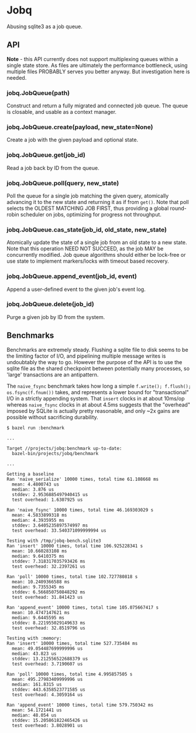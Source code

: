 # Jobq

Abusing sqlite3 as a job queue.

## API

**Note** - this API currently does not support multiplexing queues within a single state store.
As files are ultimately the performance bottleneck, using multiple files PROBABLY serves you better anyway.
But investigation here is needed.

### jobq.JobQueue(path)
Construct and return a fully migrated and connected job queue.
The queue is closable, and usable as a context manager.

### jobq.JobQueue.create(payload, new_state=None)
Create a job with the given payload and optional state.

### jobq.JobQueue.get(job_id)
Read a job back by ID from the queue.

### jobq.JobQueue.poll(query, new_state)
Poll the queue for a single job matching the given query, atomically advancing it to the new state and returning it as if from `get()`.
Note that poll selects the OLDEST MATCHING JOB FIRST, thus providing a global round-robin scheduler on jobs, optimizing for progress not throughput.

### jobq.JobQueue.cas_state(job_id, old_state, new_state)
Atomically update the state of a single job from an old state to a new state.
Note that this operation NEED NOT SUCCEED, as the job MAY be concurrently modified.
Job queue algorithms should either be lock-free or use state to implement markers/locks with timeout based recovery.

### jobq.JobQueue.append_event(job_id, event)
Append a user-defined event to the given job's event log.

### jobq.JobQueue.delete(job_id)
Purge a given job by ID from the system.

## Benchmarks

Benchmarks are extremely steady.
Flushing a sqlite file to disk seems to be the limiting factor of I/O, and pipelining multiple message writes is undoubtably the way to go.
However the purpose of the API is to use the sqlite file as the shared checkpoint between potentially many processes, so 'large' transactions are an antipattern.

The `naive_fsync` benchmark takes how long a simple `f.write(); f.flush(); os.fsync(f.fnum())` takes, and represents a lower bound for "transactional" I/O in a strictly appending system. That `insert` clocks in at about 10ms/op whereas `naive_fsync` clocks in at about 4.5ms suggests that the "overhead" imposed by SQLite is actually pretty reasonable, and only ~2x gains are possible without sacrificing durability.

``` shell
$ bazel run :benchmark

...

Target //projects/jobq:benchmark up-to-date:
  bazel-bin/projects/jobq/benchmark

...

Getting a baseline
Ran 'naive_serialize' 10000 times, total time 61.108668 ms
  mean: 4.4800743 us
  median: 3.876 us
  stddev: 2.9536885497940415 us
  test overhead: 1.6307925 us

Ran 'naive_fsync' 10000 times, total time 46.169303029 s
  mean: 4.5833899318 ms
  median: 4.3935955 ms
  stddev: 3.6405235897574997 ms
  test overhead: 33.540371099999994 us

Testing with /tmp/jobq-bench.sqlite3
Ran 'insert' 10000 times, total time 106.925228341 s
  mean: 10.660283108 ms
  median: 9.6410375 ms
  stddev: 7.318317035793426 ms
  test overhead: 32.2397261 us

Ran 'poll' 10000 times, total time 102.727780818 s
  mean: 10.2409366588 ms
  median: 9.7355345 ms
  stddev: 6.566850750848292 ms
  test overhead: 31.841423 us

Ran 'append_event' 10000 times, total time 105.075667417 s
  mean: 10.4747147621 ms
  median: 9.6445595 ms
  stddev: 8.221955029149633 ms
  test overhead: 32.8519796 us

Testing with :memory:
Ran 'insert' 10000 times, total time 527.735484 ms
  mean: 49.054487699999996 us
  median: 43.823 us
  stddev: 13.212556522688379 us
  test overhead: 3.7190607 us

Ran 'poll' 10000 times, total time 4.995857505 s
  mean: 495.27983409999996 us
  median: 161.8315 us
  stddev: 443.6358523771585 us
  test overhead: 4.3059164 us

Ran 'append_event' 10000 times, total time 579.750342 ms
  mean: 54.1721441 us
  median: 48.054 us
  stddev: 15.205861822465426 us
  test overhead: 3.8028901 us
```

